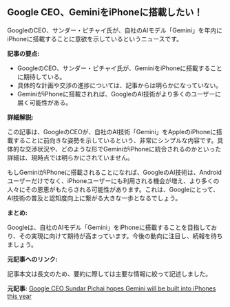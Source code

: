 ## Google CEO、GeminiをiPhoneに搭載したい！

GoogleのCEO、サンダー・ピチャイ氏が、自社のAIモデル「Gemini」を年内にiPhoneに搭載することに意欲を示しているというニュースです。

**記事の要点:**

* GoogleのCEO、サンダー・ピチャイ氏が、GeminiをiPhoneに搭載することに期待している。
* 具体的な計画や交渉の進捗については、記事からは明らかになっていない。
* GeminiがiPhoneに搭載されれば、GoogleのAI技術がより多くのユーザーに届く可能性がある。

**詳細解説:**

この記事は、GoogleのCEOが、自社のAI技術「Gemini」をAppleのiPhoneに搭載することに前向きな姿勢を示しているという、非常にシンプルな内容です。具体的な交渉状況や、どのような形でGeminiがiPhoneに統合されるのかといった詳細は、現時点では明らかにされていません。

もしGeminiがiPhoneに搭載されることになれば、GoogleのAI技術は、Androidユーザーだけでなく、iPhoneユーザーにも利用される機会が増え、より多くの人々にその恩恵がもたらされる可能性があります。これは、Googleにとって、AI技術の普及と認知度向上に繋がる大きな一歩となるでしょう。

**まとめ:**

Googleは、自社のAIモデル「Gemini」をiPhoneに搭載することを目指しており、その実現に向けて期待が高まっています。今後の動向に注目し、続報を待ちましょう。

**元記事へのリンク:**

記事本文は長文のため、要約に際しては主要な情報に絞って記述しました。


**元記事:** [Google CEO Sundar Pichai hopes Gemini will be built into iPhones this year](https://www.moneycontrol.com/technology/google-ceo-sundar-pichai-hopes-gemini-will-be-built-into-iphones-this-year-article-13010092.html)